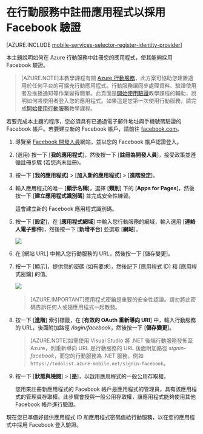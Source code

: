 <properties 
	pageTitle="註冊 Facebook 驗證 | Microsoft Azure" 
	description="了解如何在 Azure 行動服務應用程式中使用 Facebook 驗證。" 
	services="mobile-services" 
	documentationCenter="" 
	authors="ggailey777" 
	manager="dwrede" 
	editor=""/>

<tags 
	ms.service="mobile-services" 
	ms.workload="mobile" 
	ms.tgt_pltfrm="na" 
	ms.devlang="multiple" 
	ms.topic="article" 
	ms.date="06/27/2015" 
	ms.author="glenga"/>

# 在行動服務中註冊應用程式以採用 Facebook 驗證

[AZURE.INCLUDE [mobile-services-selector-register-identity-provider](../../includes/mobile-services-selector-register-identity-provider.md)]

本主題說明如何在 Azure 行動服務中註冊您的應用程式，使其能夠採用 Facebook 驗證。

>[AZURE.NOTE]本教學課程有關 [Azure 行動服務]，此方案可協助您建置適用於任何平台的可擴充行動應用程式。行動服務讓同步處理資料、驗證使用者及推播通知等作業變得簡單。此頁面是<a href="http://azure.microsoft.com/documentation/articles/mobile-services-ios-get-started-users/">開始使用驗證</a>教學課程的輔助，說明如何將使用者登入您的應用程式。如果這是您第一次使用行動服務，請完成<a href="http://azure.microsoft.com/documentation/articles/mobile-services-ios-get-started/">開始使用行動服務</a>教學課程。
	
若要完成本主題的程序，您必須具有已通過電子郵件地址與手機號碼驗證的 Facebook 帳戶。若要建立新的 Facebook 帳戶，請前往 <a href="http://go.microsoft.com/fwlink/p/?LinkId=268285" target="_blank">facebook.com</a>。

1. 導覽至 <a href="http://go.microsoft.com/fwlink/p/?LinkId=268286" target="_blank">Facebook 開發人員</a>網站，並以您的 Facebook 帳戶認證登入。

2. (選用) 按一下 [**我的應用程式**]，然後按一下 [**註冊為開發人員**]，接受政策並遵循註冊步驟 (若您尚未註冊)。

3. 按一下 [**我的應用程式**] > [**加入新的應用程式**] > [**進階設定**]。

4. 輸入應用程式的唯一 [**顯示名稱**]，選擇 [**類別**] 下的 [**Apps for Pages**]，然後按一下 [**建立應用程式識別碼**] 並完成安全性練習。

	這會建立新的 Facebook 應用程式識別碼。

5. 按一下 [**設定**]，在 [**應用程式網域**] 中輸入您行動服務的網域，輸入選用 [**連絡人電子郵件**]，然後按一下 [**新增平台**] 並選取 [**網站**]。

   	![][3]

6. 在 [網站 URL] 中輸入您行動服務的 URL，然後按一下 [儲存變更]。

7. 按一下 [顯示]，提供您的密碼 (如有要求)，然後記下 [應用程式 ID] 和 [應用程式密鑰] 的值。

   	![][5] &nbsp;
	
    >[AZURE.IMPORTANT]應用程式密鑰是重要的安全性認證。請勿將此密碼告訴任何人或隨應用程式一起散發。&nbsp;

8. 按一下 [**進階**] 索引標籤，在 [**有效的 OAuth 重新導向 URI**] 中，輸入行動服務的 URL，後面附加路徑 _/login/facebook_，然後按一下 [**儲存變更**]。

     >[AZURE.NOTE]如需使用 Visual Studio 將 .NET 後端行動服務發佈至 Azure，則重新導向 URL 是行動服務的 URL 後面附加路徑 _signin-facebook_，而您的行動服務為 .NET 服務，例如 `https://todolist.azure-mobile.net/signin-facebook`。
       

9. 按一下 [**狀態與檢閱**] > [**是**]，以啟用應用程式的一般公用存取權。

	您用來註冊新應用程式的 Facebook 帳戶是應用程式的管理員，具有該應用程式的管理員存取權。此步驟會授與一般公用存取權，讓應用程式能夠使用其他 Facebook 帳戶進行驗證。


現在您已準備好提供應用程式 ID 和應用程式密碼值給行動服務，以在您的應用程式中採用 Facebook 登入驗證。

<!-- Anchors. -->

<!-- Images. -->
[3]: ./media/mobile-services-how-to-register-facebook-authentication/mobile-services-facebook-configure-app.png
[5]: ./media/mobile-services-how-to-register-facebook-authentication/mobile-services-facebook-completed.png

<!-- URLs. -->
[Facebook Developers]: http://go.microsoft.com/fwlink/p/?LinkId=268286
[Get started with authentication]: /develop/mobile/tutorials/get-started-with-users-dotnet/
[Azure Management Portal]: https://manage.windowsazure.com/
[Azure 行動服務]: http://azure.microsoft.com/services/mobile-services/
 

<!---HONumber=August15_HO7-->